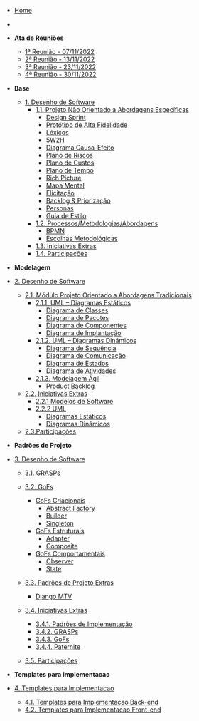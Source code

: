<!-- docs/_sidebar.md -->

- [Home](/)
- 
- **Ata de Reuniões**
  - [1ª Reunião - 07/11/2022](/atas/r1_071122.md)
  - [2ª Reunião - 13/11/2022](/atas/r2_131122.md)
  - [3ª Reunião - 23/11/2022](/atas/r3_231122.md)
  - [4ª Reunião - 30/11/2022](/atas/r4_301122.md)
- **Base**
  - [1. Desenho de Software](/base/base.md)
    - [1.1. Projeto Não Orientado a Abordagens Específicas](/base/abordagem_geral.md)
      - [Design Sprint](/base/abordagem-geral/design_sprint.md)
      - [Protótipo de Alta Fidelidade](/base/abordagem-geral/prototipo-alta-fidelidade.md)
      - [Léxicos](/base/abordagem-geral/lexicos.md)
      - [5W2H](/base/abordagem-geral/5w2h.md)
      - [Diagrama Causa-Efeito](/base/abordagem-geral/causa_efeito.md)
      - [Plano de Riscos](/base/abordagem-geral/plano_riscos.md)
      - [Plano de Custos](/base/abordagem-geral/plano_custo.md)
      - [Plano de Tempo](/base/abordagem-geral/plano_tempo.md)
      - [Rich Picture](/base/abordagem-geral/rich_picture.md)
      - [Mapa Mental](/base/abordagem-geral/mapa_mental.md)
      - [Elicitação](/base/abordagem-geral/requisitos.md)
      - [Backlog & Priorização](/base/abordagem-geral/product_backlog.md)
      - [Personas](/base/abordagem-geral/personas.md)
      - [Guia de Estilo](/base/abordagem-geral/guia_estilo.md)
    - [1.2. Processos/Metodologias/Abordagens](/base/processos_metodologias_abordagens.md)
      - [BPMN](/base/proce-metod-aborda/BPMN.md)
      - [Escolhas Metodológicas](/base/proce-metod-aborda/escolhas_metodologicas.md)
    - [1.3. Iniciativas Extras](/base/iniciativas_extras.md)
    - [1.4. Participações](/base/participacoes.md)

- **Modelagem**

- [2. Desenho de Software](modelagem/modelagem.md)

  - [2.1. Módulo Projeto Orientado a Abordagens Tradicionais](modelagem/modelagem_tradicional.md)
    - [2.1.1. UML – Diagramas Estáticos](modelagem/uml_estaticos.md)
      - [Diagrama de Classes](modelagem/diagramas_estaticos/diagrama_classes.md)
      - [Diagrama de Pacotes](modelagem/diagramas_estaticos/diagrama_pacotes.md)
      - [Diagrama de Componentes](modelagem/diagramas_estaticos/diagrama_componentes.md)
      - [Diagrama de Implantação](modelagem/diagramas_estaticos/Diagrama_Implantação.md)
    - [2.1.2. UML – Diagramas Dinâmicos](modelagem/uml_dinamicos.md)
      - [Diagrama de Sequência](modelagem/diagramas_dinamicos/diagrama-sequencia.md)
      - [Diagrama de Comunicação](modelagem/diagramas_dinamicos/comunicacao.md)
      - [Diagrama de Estados](modelagem/diagramas_dinamicos/Diagrama_Estados.md)
      - [Diagrama de Atividades](modelagem/diagramas_dinamicos/atividades.md)
    - [2.1.3. Modelagem Ágil](modelagem/agil.md)
      - [Product Backlog](modelagem/agil/backlog.md)
  - [2.2. Iniciativas Extras](modelagem/iniciativas_extras.md)
    - [2.2.1 Modelos de Software](modelagem/iniciativas_extras/modelos_software.md)
    - [2.2.2 UML](modelagem/iniciativas_extras/uml.md)
      - [Diagramas Estáticos](modelagem/iniciativas_extras/diagramas_estaticos.md)
      - [Diagramas Dinâmicos](modelagem/iniciativas_extras/diagramas_dinamicos.md)
  - [2.3.Participações](modelagem/participacoes_modelagem.md)

- **Padrões de Projeto**

- [3. Desenho de Software](padroes-projeto/padroes_projeto.md)
  - [3.1. GRASPs](padroes-projeto/grasps.md)
  - [3.2. GoFs](padroes-projeto/gofs.md)
    - [GoFs Criacionais](padroes-projeto/gofs.md)
      - [Abstract Factory](padroes-projeto/gofs/criacionais/facory.md)
      - [Builder](padroes-projeto/gofs/criacionais/builder.md)
      - [Singleton](padroes-projeto/gofs/criacionais/singleton.md)
    - [GoFs Estruturais](padroes-projeto/gofs.md)
      - [Adapter](padroes-projeto/gofs/estruturais/adapter.md)
      - [Composite](padroes-projeto/gofs/estruturais/composite.md)
    - [GoFs Comportamentais](padroes-projeto/gofs.md)
      - [Observer](padroes-projeto/gofs/comportamentais/observer.md)
      - [State](padroes-projeto/gofs/comportamentais/state.md)
  - [3.3. Padrões de Projeto Extras](padroes-projeto/modelagem_agil.md)
    - [Django MTV](padroes-projeto/padrao-extra/django.md)
  - [3.4. Iniciativas Extras](padroes-projeto/iniciativas_extras.md)
    - [3.4.1. Padrões de Implementação](padroes-projeto/iniciativas_extras/padrao-implementacao.md)
    - [3.4.2. GRASPs](padroes-projeto/iniciativas_extras/grasps.md)
    - [3.4.3. GoFs](padroes-projeto/iniciativas_extras/gofs.md)
    - [3.4.4. Paternite](padroes-projeto/iniciativas_extras/paternite.md)


  - [3.5. Participações](padroes-projeto/participacoes.md)

- **Templates para Implementacao**

- [4. Templates para Implementacao](templates-implementacao/templates.md)
  - [4.1. Templates para Implementacao Back-end](templates-implementacao/template_inicial_back.md)
  - [4.2. Templates para Implementacao Front-end](templates-implementacao/template_inicial_front.md)

[//]: # ()
[//]: # (- **Arquitetura de Software & Reutilização**)

[//]: # (  - [4. Desenho de Software]&#40;/docs/arquitetura-reutilizacao/4.ArquiteturaReutilizacao.md&#41;)

[//]: # (    - [4.1. Módulo Estilos e Padrões Arquiteturais]&#40;/docs/arquitetura-reutilizacao/4.1.PadroesArquiteturais.md&#41;)

[//]: # (    - [4.2. Módulo Reutilização de Software]&#40;/docs/arquitetura-reutilizacao/4.2.ReutilizacaoDeSoftware.md&#41;)

[//]: # (    - [4.3. Iniciativas Extras]&#40;/docs/arquitetura-reutilizacao/4.3.IniciativasExtras.md&#41;)

[//]: # (    - [4.4. Participações]&#40;/docs/arquitetura-reutilizacao/4.4.ParticipacoesArqReutilizacao.md&#41;)
